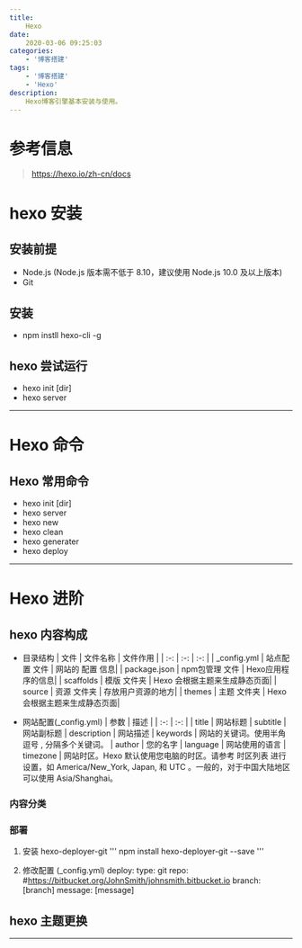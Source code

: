 ```yaml
---
title:
    Hexo
date:
    2020-03-06 09:25:03
categories:
    - '博客搭建'
tags:
    - '博客搭建'
    - 'Hexo'
description:
    Hexo博客引擎基本安装与使用。
---
```


# 参考信息
> https://hexo.io/zh-cn/docs

# hexo 安装
## 安装前提
- Node.js (Node.js 版本需不低于 8.10，建议使用 Node.js 10.0 及以上版本)
- Git

## 安装
- npm instll hexo-cli -g

## hexo 尝试运行
- hexo init [dir]
- hexo server

---

# Hexo 命令
## Hexo 常用命令
- hexo init [dir]
- hexo server
- hexo new
- hexo clean
- hexo generater
- hexo deploy

---

# Hexo 进阶
## hexo 内容构成
- 目录结构
| 文件 | 文件名称 | 文件作用 |
| :-: | :-: | :-: |
| _config.yml | 站点配置 文件 | 网站的 配置 信息|
| package.json | npm包管理 文件 | Hexo应用程序的信息|
| scaffolds  | 模版 文件夹 | Hexo 会根据主题来生成静态页面|
| source | 资源 文件夹 | 存放用户资源的地方|
| themes | 主题 文件夹 | Hexo 会根据主题来生成静态页面|

- 网站配置(_config.yml)
| 参数 | 描述 |
| :-: | :-: |
| title	| 网站标题
| subtitle	| 网站副标题
| description	| 网站描述
| keywords	| 网站的关键词。使用半角逗号 , 分隔多个关键词。
| author	| 您的名字
| language	| 网站使用的语言
| timezone	| 网站时区。Hexo 默认使用您电脑的时区。请参考 时区列表 进行设置，如 America/New_York, Japan, 和 UTC 。一般的，对于中国大陆地区可以使用 Asia/Shanghai。

### 内容分类


### 部署
1. 安装 hexo-deployer-git
'''
npm install hexo-deployer-git --save
'''

2. 修改配置 (_config.yml)
deploy:
  type: git
  repo: <repository url> #https://bitbucket.org/JohnSmith/johnsmith.bitbucket.io
  branch: [branch]
  message: [message]


## hexo 主题更换

---